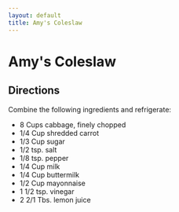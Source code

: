 ```yaml
---
layout: default
title: Amy's Coleslaw
---
```


# Amy's Coleslaw

## Directions

Combine the following ingredients and refrigerate:

-   8 Cups cabbage, finely chopped
-   1/4 Cup shredded carrot
-   1/3 Cup sugar
-   1/2 tsp. salt
-   1/8 tsp. pepper
-   1/4 Cup milk
-   1/4 Cup buttermilk
-   1/2 Cup mayonnaise
-   1 1/2 tsp. vinegar
-   2 2/1 Tbs. lemon juice
